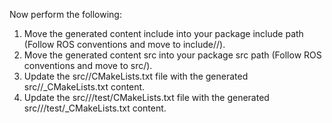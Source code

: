 Now perform the following:
1. Move the generated content include into your package include path (Follow ROS conventions and move to include/<PackageName>/).
2. Move the generated content src into your package src path (Follow ROS conventions and move to src/<PackageName>).
3. Update the src/<PackageName>/CMakeLists.txt file with the generated src/<PackageName>/_CMakeLists.txt content.
4. Update the src/<PackageName>/<Class>/test/CMakeLists.txt file with the generated src/<PackageName>/<Class>/test/_CMakeLists.txt content.
